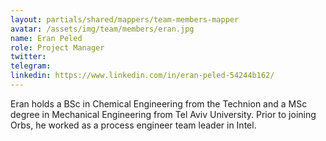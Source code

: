 ```yaml
---
layout: partials/shared/mappers/team-members-mapper
avatar: /assets/img/team/members/eran.jpg
name: Eran Peled
role: Project Manager
twitter:
telegram:
linkedin: https://www.linkedin.com/in/eran-peled-54244b162/
---
```


Eran holds a BSc in Chemical Engineering from the Technion and a MSc degree in Mechanical Engineering from Tel Aviv University. Prior to joining Orbs, he worked as a process engineer team leader in Intel.
